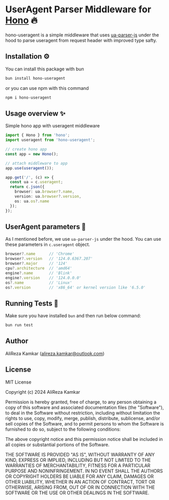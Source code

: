 # UserAgent Parser Middleware for [Hono](https://hono.dev/) 🔥

hono-useragent is a simple middleware that uses [ua-parser-js](https://www.npmjs.com/package/ua-parser-js) under the hood to parse useragent from request header with improved type safty.

## Installation ⚙️
You can install this package with bun
```bash
bun install hono-useragent
```
or you can use npm with this command
```bash
npm i hono-useragent
```

## Usage overview ✨
Simple hono app with useragent middleware
```ts
import { Hono } from 'hono';
import useragent from 'hono-useragent';

// create hono app
const app = new Hono();

// attach middleware to app
app.use(useragent());

app.get('/', (c) => {
  const ua = c.useragent;
  return c.json({
    browser: ua.browser?.name,
    version: ua.browser?.version,
    os: ua.os?.name
  });
});
```

## UserAgent parameters 📄
As I mentioned before, we use <code>ua-parser-js</code> under the hood.
You can use these parameters in <code>c.useragent</code> object.
```ts
browser?.name      // 'Chrome'
browser?.version   // '124.0.6367.207'
browser?.major     // '124'
cpu?.architecture  // 'amd64'
engine?.name       // 'Blink'
engine?.version    // '124.0.0.0'
os?.name           // 'Linux'
os?.version        // 'x86_64' or kernel version like '6.5.0'
```

## Running Tests 🐞
Make sure you have installed <code>bun</code> and then run below command:
```bash
bun run test
```

## Author
AliReza Kamkar (alireza.kamkar@outlook.com)

## License

MIT License

Copyright (c) 2024 AliReza Kamkar

Permission is hereby granted, free of charge, to any person obtaining a copy
of this software and associated documentation files (the "Software"), to deal
in the Software without restriction, including without limitation the rights
to use, copy, modify, merge, publish, distribute, sublicense, and/or sell
copies of the Software, and to permit persons to whom the Software is
furnished to do so, subject to the following conditions:

The above copyright notice and this permission notice shall be included in all
copies or substantial portions of the Software.

THE SOFTWARE IS PROVIDED "AS IS", WITHOUT WARRANTY OF ANY KIND, EXPRESS OR
IMPLIED, INCLUDING BUT NOT LIMITED TO THE WARRANTIES OF MERCHANTABILITY,
FITNESS FOR A PARTICULAR PURPOSE AND NONINFRINGEMENT. IN NO EVENT SHALL THE
AUTHORS OR COPYRIGHT HOLDERS BE LIABLE FOR ANY CLAIM, DAMAGES OR OTHER
LIABILITY, WHETHER IN AN ACTION OF CONTRACT, TORT OR OTHERWISE, ARISING FROM,
OUT OF OR IN CONNECTION WITH THE SOFTWARE OR THE USE OR OTHER DEALINGS IN THE
SOFTWARE.

